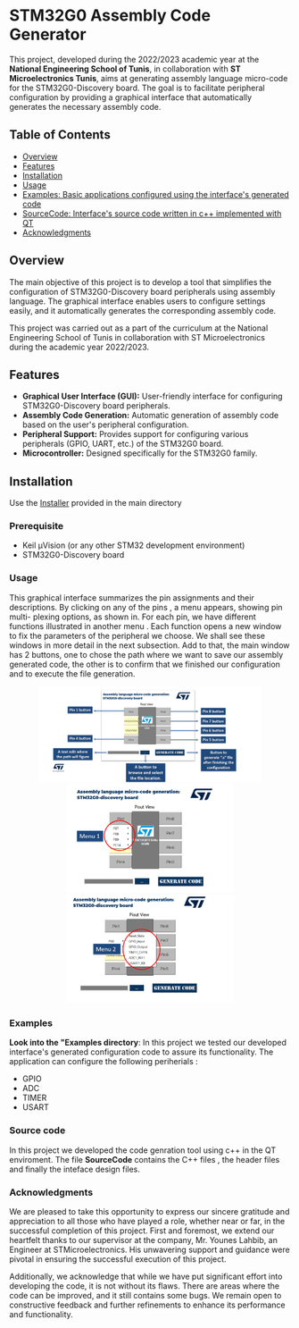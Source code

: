 # STM32G0 Assembly Code Generator

This project, developed during the 2022/2023 academic year at the **National Engineering School of Tunis**, in collaboration with **ST Microelectronics Tunis**, aims at generating assembly language micro-code for the STM32G0-Discovery board. The goal is to facilitate peripheral configuration by providing a graphical interface that automatically generates the necessary assembly code.

## Table of Contents
- [Overview](#overview)
- [Features](#features)
- [Installation](#installation)
- [Usage](#usage)
- [Examples: Basic applications configured using the interface's generated code ](#Examples)
- [SourceCode: Interface's source code written in c++ implemented with QT](#Source-Code)
- [Acknowledgments](#acknowledgments)

## Overview

The main objective of this project is to develop a tool that simplifies the configuration of STM32G0-Discovery board peripherals using assembly language. The graphical interface enables users to configure settings easily, and it automatically generates the corresponding assembly code.

This project was carried out as a part of the curriculum at the National Engineering School of Tunis in collaboration with ST Microelectronics during the academic year 2022/2023.

## Features

- **Graphical User Interface (GUI):** User-friendly interface for configuring STM32G0-Discovery board peripherals.
- **Assembly Code Generation:** Automatic generation of assembly code based on the user's peripheral configuration.
- **Peripheral Support:** Provides support for configuring various peripherals (GPIO, UART, etc.) of the STM32G0 board.
- **Microcontroller:** Designed specifically for the STM32G0 family.

## Installation
   Use the [Installer](/main/Installer.exe) provided in the main directory 

### Prerequisite
- Keil µVision (or any other STM32 development environment)
- STM32G0-Discovery board

### Usage

This graphical interface summarizes the pin assignments and their descriptions. By clicking
on any of the pins , a menu appears, showing pin multi- plexing options, as shown in.
For each pin, we have different functions illustrated in another menu . Each function opens
a new window to fix the parameters of the peripheral we choose. We shall see these windows in
more detail in the next subsection. Add to that, the main window has 2 buttons, one to chose
the path where we want to save our assembly generated code, the other is to confirm that we
finished our configuration and to execute the file generation.
<p align="center">
    <img src="Images/Main_Menu.png" alt = "Pin Menu" width="400"/>
   
   <img src="Images/PinMenu1.png" alt = "Pin Menu" width="300"/>
    
   <img src="Images/PinMenu2.png" alt = "Pin Menu" width="300"/>
 
</p>

### Examples
**Look into the "Examples directory**:
In this project we tested our developed interface's generated configuration code to assure its functionality. The application can configure the following periherials :
<ul>
  <li>GPIO</li>
  <li>ADC</li>
  <li>TIMER</li>
  <li>USART</li>
</ul>

### Source code

In this project we developed the code genration tool using c++ in the QT enviroment. The file **SourceCode** contains the C++ files , the header files and finally the inteface design files.

### Acknowledgments

We are pleased to take this opportunity to express our sincere gratitude and appreciation to all those who have played a role, whether near or far, in the successful completion of this project. First and foremost, we extend our heartfelt thanks to our supervisor at the company, Mr. Younes Lahbib, an Engineer at STMicroelectronics. His unwavering support and guidance were pivotal in ensuring the successful execution of this project.

Additionally, we acknowledge that while we have put significant effort into developing the code, it is not without its flaws. There are areas where the code can be improved, and it still contains some bugs. We remain open to constructive feedback and further refinements to enhance its performance and functionality.

